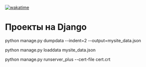 <a href="https://wakatime.com/badge/user/018c3f04-b140-41f9-a489-5b0143d153f5/project/018de578-9163-460a-abb2-7896d2b66f48"><img src="https://wakatime.com/badge/user/018c3f04-b140-41f9-a489-5b0143d153f5/project/018de578-9163-460a-abb2-7896d2b66f48.svg" alt="wakatime"></a>

# Проекты на Django

python manage.py dumpdata --indent=2 --output=mysite_data.json

python manage.py loaddata mysite_data.json

python manage.py runserver_plus --cert-file cert.crt